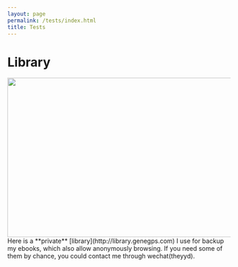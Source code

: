 ```yaml
---
layout: page
permalink: /tests/index.html
title: Tests
---
```


# Library

<img src="https://genegps.com/images/Library.jpg" class="floatpic" width="640" height="360">
<br>
Here is a **private** [library](http://library.genegps.com) I use for backup my ebooks, which also allow anonymously browsing. If you need some of them by chance, you could contact me through wechat(theyyd).


<br>
